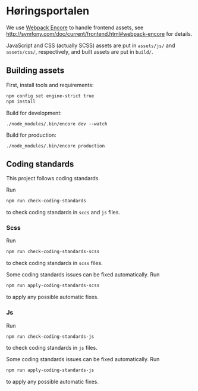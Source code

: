 # Høringsportalen

We use [Webpack
Encore](http://symfony.com/doc/current/frontend.html#webpack-encore)
to handle frontend assets, see
http://symfony.com/doc/current/frontend.html#webpack-encore for
details.


JavaScript and CSS (actually SCSS) assets are put in `assets/js/` and
`assets/css/`, respectively, and built assets are put in `build/`.


## Building assets

First, install tools and requirements:

```sh
npm config set engine-strict true
npm install
```

Build for development:

```
./node_modules/.bin/encore dev --watch
```

Build for production:

```
./node_modules/.bin/encore production
```

## Coding standards

This project follows coding standards.

Run

```sh
npm run check-coding-standards
```

to check coding standards in `sccs` and `js` files.

### Scss

Run

```sh
npm run check-coding-standards-scss
```

to check coding standards in `scss` files.

Some coding standards issues can be fixed automatically. Run

```sh
npm run apply-coding-standards-scss
```

to apply any possible automatic fixes.

### Js

Run

```sh
npm run check-coding-standards-js
```

to check coding standards in `js` files.

Some coding standards issues can be fixed automatically. Run

```sh
npm run apply-coding-standards-js
```

to apply any possible automatic fixes.
